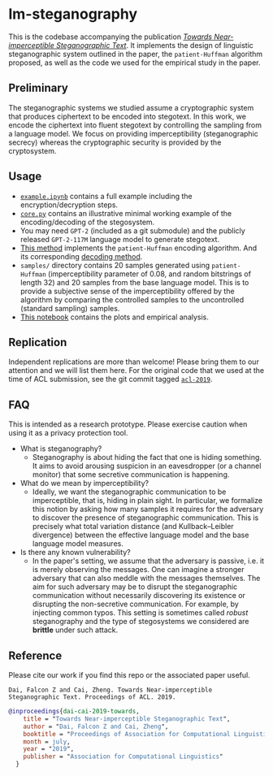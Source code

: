 # lm-steganography

This is the codebase accompanying the publication [_Towards Near-imperceptible Steganographic Text_](https://arxiv.org/abs/1907.06679). It implements the design of linguistic steganographic system outlined in the paper, the `patient-Huffman` algorithm proposed, as well as the code we used for the empirical study in the paper.

## Preliminary

The steganographic systems we studied assume a cryptographic system that produces ciphertext to be encoded into stegotext. In this work, we encode the ciphertext into fluent stegotext by controlling the sampling from a language model. We focus on providing imperceptibility (steganographic secrecy) whereas the cryptographic security is provided by the cryptosystem.

## Usage

- [`example.ipynb`](https://github.com/falcondai/lm-steganography/blob/master/example.ipynb) contains a full example including the encryption/decryption steps.
- [`core.py`](https://github.com/falcondai/lm-steganography/blob/master/core.py) contains an illustrative minimal working example of the encoding/decoding of the stegosystem.
- You may need `GPT-2` (included as a git submodule) and the publicly released `GPT-2-117M` language model to generate stegotext.
- [This method](https://github.com/falcondai/lm-steganography/blob/master/core.py#L52) implements the `patient-Huffman` encoding algorithm. And its corresponding [decoding method](https://github.com/falcondai/lm-steganography/blob/master/core.py#L126).
- `samples/` directory contains 20 samples generated using `patient-Huffman` (imperceptibility parameter of 0.08, and random bitstrings of length 32) and 20 samples from the base language model. This is to provide a subjective sense of the imperceptibility offered by the algorithm by comparing the controlled samples to the uncontrolled (standard sampling) samples.
- [This notebook](https://github.com/falcondai/lm-steganography/blob/master/entropy.ipynb) contains the plots and empirical analysis.

## Replication

Independent replications are more than welcome! Please bring them to our attention and we will list them here. For the original code that we used at the time of ACL submission, see the git commit tagged [`acl-2019`](https://github.com/falcondai/lm-steganography/tree/acl-2019).

## FAQ

This is intended as a research prototype. Please exercise caution when using it as a privacy protection tool.

- What is steganography?
  - Steganography is about hiding the fact that one is hiding something. It aims to avoid arousing suspicion in an eavesdropper (or a channel monitor) that some secretive communication is happening.
- What do we mean by imperceptibility?
  - Ideally, we want the steganographic communication to be imperceptible, that is, hiding in plain sight. In particular, we formalize this notion by asking how many samples it requires for the adversary to discover the presence of steganographic communication. This is precisely what total variation distance (and Kullback–Leibler divergence) between the effective language model and the base language model measures.
- Is there any known vulnerability?
  - In the paper's setting, we assume that the adversary is passive, i.e. it is merely observing the messages. One can imagine a stronger adversary that can also meddle with the messages themselves. The aim for such adversary may be to disrupt the steganographic communication without necessarily discovering its existence or disrupting the non-secretive communication. For example, by injecting common typos. This setting is sometimes called _robust_ steganography and the type of stegosystems we considered are **brittle** under such attack.

## Reference

Please cite our work if you find this repo or the associated paper useful.

```
Dai, Falcon Z and Cai, Zheng. Towards Near-imperceptible Steganographic Text. Proceedings of ACL. 2019.
```

```bibtex
@inproceedings{dai-cai-2019-towards,
    title = "Towards Near-imperceptible Steganographic Text",
    author = "Dai, Falcon Z and Cai, Zheng",
    booktitle = "Proceedings of Association for Computational Linguistics",
    month = july,
    year = "2019",
    publisher = "Association for Computational Linguistics"
  }
```
